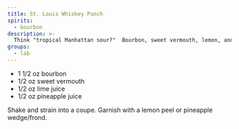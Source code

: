 ```yaml
---
title: St. Louis Whiskey Punch
spirits:
  - bourbon
description: >-
  Think "tropical Manhattan sour?"  Bourbon, sweet vermouth, lemon, and pineapple.
groups:
  - lab
---
```


- 1 1/2 oz bourbon
- 1/2 oz sweet vermouth
- 1/2 oz lime juice
- 1/2 oz pineapple juice

Shake and strain into a coupe.  Garnish with a lemon peel or pineapple wedge/frond.

